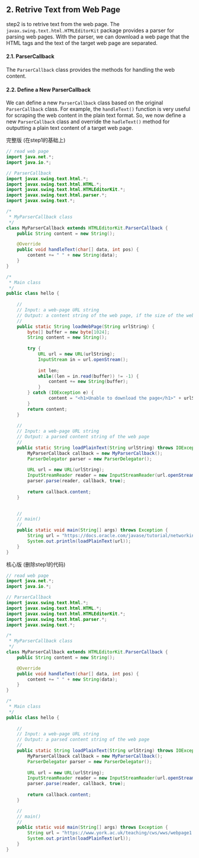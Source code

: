 ## 2. Retrive Text from Web Page

step2 is to retrive text from the web page. The `javax.swing.text.html.HTMLEditorKit` package provides a parser for parsing web pages. With the parser, we can download a web page that the HTML tags and the text of the target web page are separated.

#### 2.1. ParserCallback

The `ParserCallback` class provides the methods for handling the web content.





#### 2.2. Define a New ParserCallback

We can define a new `ParserCallback` class based on the original `ParserCallback` class. For example, the `handleText()` function is very useful for scraping the web content in the plain text format. So, we now define a new `ParserCallback` class and override the `hadleText()` method for outputting a plain text content of a target web page.

完整版 (在step1的基础上)

```java
// read web page
import java.net.*;
import java.io.*;

// ParserCallback
import javax.swing.text.html.*;
import javax.swing.text.html.HTML.*;
import javax.swing.text.html.HTMLEditorKit.*;
import javax.swing.text.html.parser.*;
import javax.swing.text.*;

/*
 * MyParserCallback class
 */
class MyParserCallback extends HTMLEditorKit.ParserCallback {
    public String content = new String();

    @Override
    public void handleText(char[] data, int pos) {
        content += " " + new String(data);
    }
}

/*
 * Main class
 */
public class hello {
    
    //
    // Input: a web-page URL string
    // Output: a content string of the web page, if the size of the web page > 1024 bytes, it will fail
    //
    public static String loadWebPage(String urlString) {
        byte[] buffer = new byte[1024];
        String content = new String();
        
        try {
            URL url = new URL(urlString);
            InputStream in = url.openStream();
            
            int len;
            while((len = in.read(buffer)) != -1) {
                content += new String(buffer);
            }
        } catch (IOException e) {
                content = "<h1>Unable to download the page</h1>" + urlString;
        }
        return content;
    }
    
    //
    // Input: a web-page URL string
    // Output: a parsed content string of the web page
    //
    public static String loadPlainText(String urlString) throws IOException {
        MyParserCallback callback = new MyParserCallback();
        ParserDelegator parser = new ParserDelegator();
        
        URL url = new URL(urlString);
        InputStreamReader reader = new InputStreamReader(url.openStream());
        parser.parse(reader, callback, true);
            
        return callback.content;
    }

    
    //
    // main()
    //
    public static void main(String[] args) throws Exception {
        String url = "https://docs.oracle.com/javase/tutorial/networking/urls/readingURL.html";
        System.out.println(loadPlainText(url));
    }
}
```



核心版 (删除step1的代码)

```java
// read web page
import java.net.*;
import java.io.*;

// ParserCallback
import javax.swing.text.html.*;
import javax.swing.text.html.HTML.*;
import javax.swing.text.html.HTMLEditorKit.*;
import javax.swing.text.html.parser.*;
import javax.swing.text.*;

/*
 * MyParserCallback class
 */
class MyParserCallback extends HTMLEditorKit.ParserCallback {
    public String content = new String();

    @Override
    public void handleText(char[] data, int pos) {
        content += " " + new String(data);
    }
}

/*
 * Main class
 */
public class hello {
    
    //
    // Input: a web-page URL string
    // Output: a parsed content string of the web page
    //
    public static String loadPlainText(String urlString) throws IOException {
        MyParserCallback callback = new MyParserCallback();
        ParserDelegator parser = new ParserDelegator();
        
        URL url = new URL(urlString);
        InputStreamReader reader = new InputStreamReader(url.openStream());
        parser.parse(reader, callback, true);
            
        return callback.content;
    }

    //
    // main()
    //
    public static void main(String[] args) throws Exception {
        String url = "https://www.york.ac.uk/teaching/cws/wws/webpage1.html";
        System.out.println(loadPlainText(url));
    }
}
```

